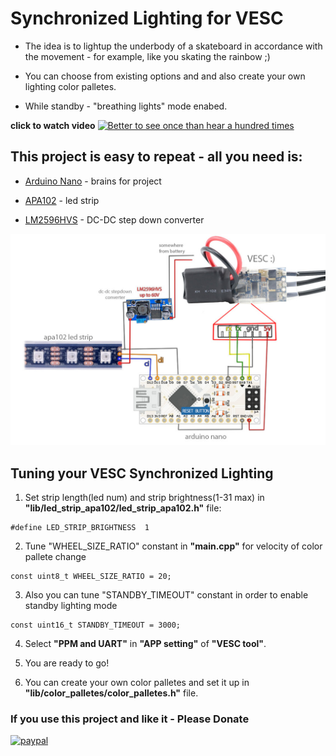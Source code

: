 # Synchronized Lighting for VESC

* The idea is to lightup the underbody of a skateboard in accordance with the movement - for example, like you skating the rainbow ;)

* You can choose from existing options and and also create your own lighting color palletes.

* While standby - "breathing lights" mode enabed.

**click to watch video**
[![Better to see once than hear a hundred times](https://img.youtube.com/vi/jkwX-VA8xU0/hqdefault.jpg)](https://youtu.be/jkwX-VA8xU0)


## This project is easy to repeat - all you need is:

* [Arduino Nano](https://aliexpress.com/item/Nano-V3-ATmega328-CH340G-Micro-USB-Pin-headers-NOT-soldered-Compatible-for-Arduino-Nano-V3-0/32664577152.html) - brains for project

* [APA102](https://aliexpress.com/item/1m-5m-APA102-Smart-LED-Pixel-Strip-30-60-144-LEDs-Pixels-m-IP30-IP65-IP67/32780224340.html) - led strip

* [LM2596HVS](https://aliexpress.com/item/DC-DC-Converter-Adjustable-Power-Supply-DC-DC-Step-Down-3A-LM2596HVS-LM2596HV-DC-Step-Down/32485142548.html) -  DC-DC step down converter

![connection diagram](synchronized_lighting.jpg)


## Tuning your VESC Synchronized Lighting

1. Set strip length(led num) and strip brightness(1-31 max) in **"lib/led_strip_apa102/led_strip_apa102.h"** file:
```#define LED_COUNT  42
#define LED_STRIP_BRIGHTNESS  1
```

2. Tune "WHEEL_SIZE_RATIO" constant in **"main.cpp"** for velocity of color pallete change
```
const uint8_t WHEEL_SIZE_RATIO = 20;
```

3. Also you can tune "STANDBY_TIMEOUT" constant in order to enable standby lighting mode
```
const uint16_t STANDBY_TIMEOUT = 3000;
```

4. Select **"PPM and UART"** in **"APP setting"** of **"VESC tool"**.

5. You are ready to go!

6. You can create your own color palletes and set it up in **"lib/color_palletes/color_palletes.h"** file.

### If you use this project and like it - Please Donate

[![paypal](https://www.paypalobjects.com/en_US/i/btn/btn_donateCC_LG.gif)](https://www.paypal.com/cgi-bin/webscr?cmd=_s-xclick&hosted_button_id=LHTUV26X68QS6)
